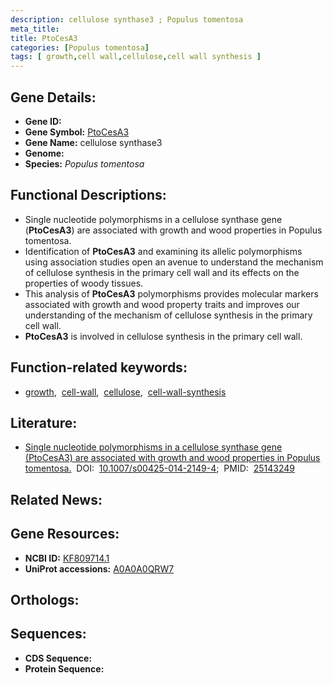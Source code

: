 ```yaml
---
description: cellulose synthase3 ; Populus tomentosa
meta_title:
title: PtoCesA3
categories: [Populus tomentosa]
tags: [ growth,cell wall,cellulose,cell wall synthesis ]
---
```


## Gene Details:
- **Gene ID:** []()
- **Gene Symbol:** <u>PtoCesA3</u>
- **Gene Name:** cellulose synthase3
- **Genome:** []()
- **Species:** *Populus tomentosa*

## Functional Descriptions:
   - Single nucleotide polymorphisms in a cellulose synthase gene (**PtoCesA3**) are associated with growth and wood properties in Populus tomentosa.
   - Identification of **PtoCesA3** and examining its allelic polymorphisms using association studies open an avenue to understand the mechanism of cellulose synthesis in the primary cell wall and its effects on the properties of woody tissues.
   - This analysis of **PtoCesA3** polymorphisms provides molecular markers associated with growth and wood property traits and improves our understanding of the mechanism of cellulose synthesis in the primary cell wall.
   - **PtoCesA3** is involved in cellulose synthesis in the primary cell wall.

## Function-related keywords:
   - [growth](/tags/growth/),&nbsp;&nbsp;[cell-wall](/tags/cell-wall/),&nbsp;&nbsp;[cellulose](/tags/cellulose/),&nbsp;&nbsp;[cell-wall-synthesis](/tags/cell-wall-synthesis/)

## Literature:
   - [Single nucleotide polymorphisms in a cellulose synthase gene (PtoCesA3) are associated with growth and wood properties in Populus tomentosa.](https://doi.org/10.1007/s00425-014-2149-4)&nbsp;&nbsp;DOI:&nbsp;&nbsp;[10.1007/s00425-014-2149-4](https://doi.org/10.1007/s00425-014-2149-4);&nbsp;&nbsp;PMID:&nbsp;&nbsp;[25143249](https://pubmed.ncbi.nlm.nih.gov/25143249/)

## Related News:

## Gene Resources:
- **NCBI ID:**  [KF809714.1](https://www.ncbi.nlm.nih.gov/gene/?term=KF809714.1)
- **UniProt accessions:**  [A0A0A0QRW7](https://www.uniprot.org/uniprotkb/A0A0A0QRW7/entry)

## Orthologs:

## Sequences:
- **CDS Sequence:**
- **Protein Sequence:**
